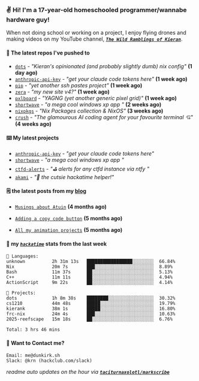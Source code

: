### ✌️ Hi! I'm a 17-year-old homeschooled programmer/wannabe hardware guy!

When not doing school or working on a project, I enjoy flying drones and making videos on my YouTube channel, [**_`The Wild Ramblings of Kieran`_**](https://youtube.com/@kieran.rambles).

#### 👷 The latest repos I've pushed to

- [`dots`](https://github.com/taciturnaxolotl/dots) - _"Kieran's opinionated (and probably slightly dumb) nix config"_ **(1 day ago)**
- [`anthropic-api-key`](https://github.com/taciturnaxolotl/anthropic-api-key) - _"get your claude code tokens here"_ **(1 week ago)**
- [`pip`](https://github.com/taciturnaxolotl/pip) - _"yet another ssh pastes project"_ **(1 week ago)**
- [`zera`](https://github.com/taciturnaxolotl/zera) - _"my new site v4?"_ **(1 week ago)**
- [`pxlboard`](https://github.com/taciturnaxolotl/pxlboard) - _"YAGNG (yet another generic pixel grid)"_ **(1 week ago)**
- [`shortwave`](https://github.com/taciturnaxolotl/shortwave) - _"a mega cool windows xp app "_ **(2 weeks ago)**
- [`nixpkgs`](https://github.com/NixOS/nixpkgs) - _"Nix Packages collection & NixOS"_ **(3 weeks ago)**
- [`crush`](https://github.com/charmbracelet/crush) - _"The glamourous AI coding agent for your favourite terminal 💘"_ **(4 weeks ago)**

#### ⌨️ My latest projects

- [`anthropic-api-key`](https://github.com/taciturnaxolotl/anthropic-api-key) - _"get your claude code tokens here"_
- [`shortwave`](https://github.com/taciturnaxolotl/shortwave) - _"a mega cool windows xp app "_
- [`ctfd-alerts`](https://github.com/taciturnaxolotl/ctfd-alerts) - _"⛳ alerts for any ctfd instance via ntfy "_
- [`akami`](https://github.com/taciturnaxolotl/akami) - _"🌷 the cutsie hackatime helper!"_

#### 🗒️ the latest posts from my [blog](https://dunkirk.sh)

- [`Musings about Atuin`](https://dunkirk.sh/blog/atuin/) **(4 months ago)**

- [`Adding a copy code button`](https://dunkirk.sh/blog/adding-a-copy-button/) **(5 months ago)**

- [`All my animation projects`](https://dunkirk.sh/blog/my-animations/) **(5 months ago)**



#### 📡 my [_`hackatime`_](https://waka.hackclub.com) stats from the last week

```text
💾 Languages:
unknown          2h 31m 13s   █████████████████░░░░░░░░  66.84%
Nix              20m 7s       ███░░░░░░░░░░░░░░░░░░░░░░  8.89%
Bash             11m 37s      ██░░░░░░░░░░░░░░░░░░░░░░░  5.13%
C++              11m 11s      ██░░░░░░░░░░░░░░░░░░░░░░░  4.94%
ActionScript     9m 22s       ██░░░░░░░░░░░░░░░░░░░░░░░  4.14%

💼 Projects:
dots             1h 8m 38s    ████████░░░░░░░░░░░░░░░░░  30.32%
cs1210           44m 48s      █████░░░░░░░░░░░░░░░░░░░░  19.79%
kierank          38m 1s       █████░░░░░░░░░░░░░░░░░░░░  16.80%
frc-nix          24m 4s       ███░░░░░░░░░░░░░░░░░░░░░░  10.63%
2025-reefscape   15m 18s      ██░░░░░░░░░░░░░░░░░░░░░░░  6.76%

Total: 3 hrs 46 mins
```

#### 📮 Want to Contact me?

```text
Email: me@dunkirk.sh
Slack: @krn (hackclub.com/slack)
```

_readme auto updates on the hour via [**`taciturnaxolotl/markscribe`**](https://github.com/taciturnaxolotl/markscribe)_
